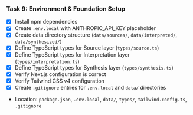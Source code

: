 ### Task 9: Environment & Foundation Setup
- [x] Install npm dependencies
- [x] Create `.env.local` with ANTHROPIC_API_KEY placeholder
- [x] Create data directory structure (`data/sources/`, `data/interpreted/`, `data/synthesized/`)
- [x] Define TypeScript types for Source layer (`types/source.ts`)
- [x] Define TypeScript types for Interpretation layer (`types/interpretation.ts`)
- [x] Define TypeScript types for Synthesis layer (`types/synthesis.ts`)
- [x] Verify Next.js configuration is correct
- [x] Verify Tailwind CSS v4 configuration
- [x] Create `.gitignore` entries for `.env.local` and `data/` directories
- Location: `package.json`, `.env.local`, `data/`, `types/`, `tailwind.config.ts`, `.gitignore`
